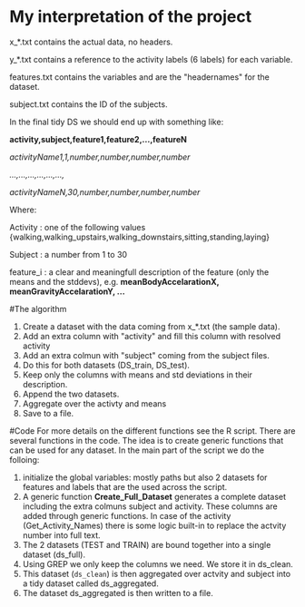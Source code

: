 # My interpretation of the project

x_*.txt contains the actual data, no headers.

y_*.txt contains a reference to the activity labels (6 labels) for each variable.

features.txt contains the variables and are the "headernames" for the dataset.

subject.txt contains the ID of the subjects.

In the final tidy DS we should end up with something like:

**activity,subject,feature1,feature2,...,featureN**

*activityName1,1,number,number,number,number*

*...,...,...,...,...,...,*

*activityNameN,30,number,number,number,number*

Where:

Activity  : one of the following values {walking,walking_upstairs,walking_downstairs,sitting,standing,laying}

Subject   : a number from 1 to 30

feature_i : a clear and meaningfull description of the feature (only the means and the stddevs), e.g. **meanBodyAccelarationX, meanGravityAccelarationY, ...**

#The algorithm

1. Create a dataset with the data coming from x_*.txt (the sample data).
2. Add an extra column with "activity" and fill this column with resolved activity 
3. Add an extra colmun with "subject" coming from the subject files.
4. Do this for both datasets (DS_train, DS_test).
6. Keep only the columns with means and std deviations in their description.
7. Append the two datasets.
8. Aggregate over the activty and means
9. Save to a file.

#Code
For more details on the different functions see the R script.
There are several functions in the code. The idea is to create generic functions that can be used for any dataset.
In the main part of the script we do the folloing:
1. initialize the global variables: mostly paths but also 2 datasets for features and labels that are the used across the script.
2. A generic function **Create_Full_Dataset** generates a complete dataset including the extra colmuns subject and activity. These columns are added through generic functions. In case of the activity (Get_Activity_Names) there  is some logic built-in to replace the actvity number into full text.
3. The 2 datasets (TEST and TRAIN) are bound together into a single dataset (ds_full).
4. Using GREP we only keep the columns we need. We store it in ds_clean.
5. This dataset (`ds_clean`) is then aggregated over actvity and subject into a tidy dataset called ds_aggregated.
6. The dataset ds_aggregated is then written to a file.
 

